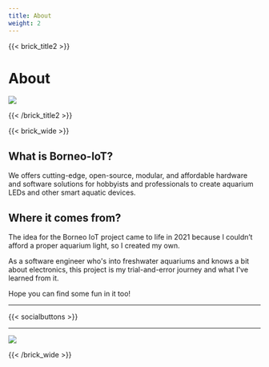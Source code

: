```yaml
---
title: About
weight: 2
---
```


{{< brick_title2 >}}

# About


![](/uploads/photos/home/hero.jpg)

{{< /brick_title2 >}}


{{< brick_wide >}}


## What is Borneo-IoT?

We offers cutting-edge, open-source, modular, and affordable hardware and software solutions for hobbyists and professionals to create aquarium LEDs and other smart aquatic devices.

## Where it comes from?

The idea for the Borneo IoT project came to life in 2021 because I couldn’t afford a proper aquarium light, so I created my own.

As a software engineer who's into freshwater aquariums and knows a bit about electronics, this project is my trial-and-error journey and what I've learned from it.

Hope you can find some fun in it too!

---

{{< socialbuttons >}}


___

![](/uploads/photos/home/forbear.png)


[^1]: The open-source repo does not provide mass production-related tools and software.


{{< /brick_wide >}}